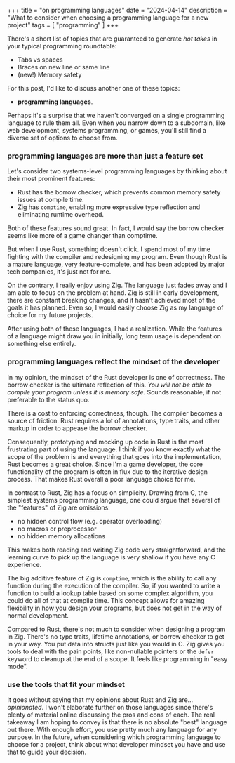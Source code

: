 +++
title = "on programming languages"
date = "2024-04-14"
description = "What to consider when choosing a programming language for a new project"
tags = [
    "programming"
]
+++

There's a short list of topics that are guaranteed to generate _hot takes_ in
your typical programming roundtable:

* Tabs vs spaces
* Braces on new line or same line
* (new!) Memory safety

For this post, I'd like to discuss another one of these topics:

* **programming languages**.

Perhaps it's a surprise that we haven't converged on a single programming
language to rule them all. Even when you narrow down to a subdomain, like web
development, systems programming, or games, you'll still find a diverse set of
options to choose from.

### programming languages are more than just a feature set

Let's consider two systems-level programming languages by thinking about their
most prominent features:

* Rust has the borrow checker, which prevents common memory safety issues at
  compile time.
* Zig has `comptime`, enabling more expressive type reflection and eliminating
  runtime overhead.

Both of these features sound great. In fact, I would say the borrow checker
seems like more of a game changer than comptime.

But when I use Rust, something doesn't click. I spend most of my time fighting
with the compiler and redesigning my program. Even though Rust is a mature
language, very feature-complete, and has been adopted by major tech companies,
it's just not for me.

On the contrary, I really enjoy using Zig. The language just fades away and I am
able to focus on the problem at hand. Zig is still in early development, there
are constant breaking changes, and it hasn't achieved most of the goals it has
planned. Even so, I would easily choose Zig as my language of choice for my
future projects.

After using both of these languages, I had a realization. While the features of
a language might draw you in initially, long term usage is dependent on
something else entirely.

### programming languages reflect the mindset of the developer

In my opinion, the mindset of the Rust developer is one of correctness. The
borrow checker is the ultimate reflection of this. _You will not be able to
compile your program unless it is memory safe._ Sounds reasonable, if not
preferable to the status quo.

There is a cost to enforcing correctness, though. The compiler becomes a source
of friction. Rust requires a lot of annotations, type traits, and other markup
in order to appease the borrow checker. 

Consequently, prototyping and mocking up code in Rust is the most frustrating
part of using the language. I think if you know exactly what the scope of the
problem is and everything that goes into the implementation, Rust becomes a
great choice. Since I'm a game developer, the core functionality of the program
is often in flux due to the iterative design process. That makes Rust overall a
poor language choice for me. 

In contrast to Rust, Zig has a focus on simplicity. Drawing from C, the simplest
systems programming language, one could argue that several of the "features" of
Zig are omissions:

* no hidden control flow (e.g. operator overloading)
* no macros or preprocessor
* no hidden memory allocations

This makes both reading and writing Zig code very straightforward, and the
learning curve to pick up the language is very shallow if you have any C
experience.

The big additive feature of Zig is `comptime`, which is the ability to call any
function during the execution of the compiler. So, if you wanted to write a
function to build a lookup table based on some complex algorithm, you could do
all of that at compile time. This concept allows for amazing flexibility in how
you design your programs, but does not get in the way of normal development.

Compared to Rust, there's not much to consider when designing a program in Zig.
There's no type traits, lifetime annotations, or borrow checker to get in your
way. You put data into structs just like you would in C. Zig gives you tools to
deal with the pain points, like non-nullable pointers or the `defer` keyword to
cleanup at the end of a scope. It feels like programming in "easy mode".

### use the tools that fit your mindset

It goes without saying that my opinions about Rust and Zig are... _opinionated_.
I won't elaborate further on those languages since there's plenty of material
online discussing the pros and cons of each. The real takeaway I am hoping to
convey is that there is no absolute "best" language out there. With enough
effort, you use pretty much any language for any purpose. In the future, when
considering which programming language to choose for a project, think about what
developer mindset you have and use that to guide your decision.

